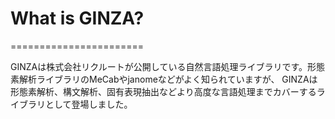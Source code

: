 # What is GINZA?
=======================

GINZAは株式会社リクルートが公開している自然言語処理ライブラリです。形態素解析ライブラリのMeCabやjanomeなどがよく知られていますが、
GINZAは形態素解析、構文解析、固有表現抽出などより高度な言語処理までカバーするライブラリとして登場しました。

